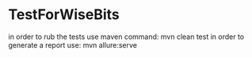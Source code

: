 # TestForWiseBits
in order to rub the tests use maven command: mvn clean test
in order to generate a report use: mvn allure:serve